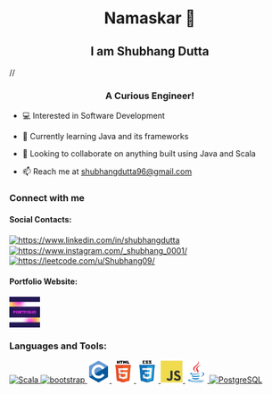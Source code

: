 <h1 align="center">Namaskar 🙏</h1>
<h2 align="center">I am Shubhang Dutta</h2>
//<h3 align="center">A Curious Engineer!</h3>

- 💻 Interested in Software Development

- 🌱 Currently learning Java and its frameworks
  
- 💞 Looking to collaborate on anything built using Java and Scala
  
- 📫 Reach me at shubhangdutta96@gmail.com


<h3 align="left">Connect with me</h3>
<h4 align="left">Social Contacts:</h4>
<p align="left">
<a href="https://www.linkedin.com/in/shubhangdutta" target="blank"><img align="center" src="https://raw.githubusercontent.com/rahuldkjain/github-profile-readme-generator/master/src/images/icons/Social/linked-in-alt.svg" alt="https://www.linkedin.com/in/shubhangdutta" height="30" width="40" /></a>
<a href="https://instagram.com/https://www.instagram.com/_shubhang_0001/" target="blank"><img align="center" src="https://raw.githubusercontent.com/rahuldkjain/github-profile-readme-generator/master/src/images/icons/Social/instagram.svg" alt="https://www.instagram.com/_shubhang_0001/" height="30" width="40" /></a>
<a href="https://www.leetcode.com/https://leetcode.com/u/Shubhang09/" target="blank"><img align="center" src="https://raw.githubusercontent.com/rahuldkjain/github-profile-readme-generator/master/src/images/icons/Social/leet-code.svg" alt="https://leetcode.com/u/Shubhang09/" height="30" width="40" /></a>

<h4 align="left">Portfolio Website:</h4>
<a href="https://shubhangdutta.netlify.app/" target="blank"><img align="center" src="https://github.com/shubhangdutta96/Portfolio-Website/blob/main/assets/portfolioProject2.jpg" alt="https://www.linkedin.com/in/shubhangdutta" height="55" width="55" /></a>

</p>

<h3 align="left">Languages and Tools:</h3>
<p align="left">  
<a href="https://docs.scala-lang.org/" target="_blank" rel="noreferrer"> <img src="https://github.com/OlegIlyenko/scala-icon/blob/master/scala-icon.png" alt="Scala" width="40" height="40"/> </a>
<a href="https://akka.io/docs/" target="_blank" rel="noreferrer"> <img src="https://github.com/OlegIlyenko/scala-icon/blob/master/akka-icon.png" alt="bootstrap" width="40" height="40"/> </a> <a href="https://www.cprogramming.com/" target="_blank" rel="noreferrer"> <img src="https://raw.githubusercontent.com/devicons/devicon/master/icons/c/c-original.svg" alt="c" width="40" height="40"/> </a>
<a href="https://www.w3.org/html/" target="_blank" rel="noreferrer"> <img src="https://raw.githubusercontent.com/devicons/devicon/master/icons/html5/html5-original-wordmark.svg" alt="html5" width="40" height="40"/> </a>
<a href="https://www.w3schools.com/css/" target="_blank" rel="noreferrer"> <img src="https://raw.githubusercontent.com/devicons/devicon/master/icons/css3/css3-original-wordmark.svg" alt="css3" width="40" height="40"/> </a>
<a href="https://developer.mozilla.org/en-US/docs/Web/JavaScript" target="_blank" rel="noreferrer"> <img src="https://raw.githubusercontent.com/devicons/devicon/master/icons/javascript/javascript-original.svg" alt="javascript" width="40" height="40"/> </a>
<a href="https://www.java.com" target="_blank" rel="noreferrer"> <img src="https://raw.githubusercontent.com/devicons/devicon/master/icons/java/java-original.svg" alt="java" width="40" height="40"/> </a>
<a href="https://www.postgresql.org/docs/" target="_blank" rel="noreferrer"> <img src="https://user-images.githubusercontent.com/24623425/36042969-f87531d4-0d8a-11e8-9dee-e87ab8c6a9e3.png" alt="PostgreSQL" width="40" height="40"/> </a>
</p>
